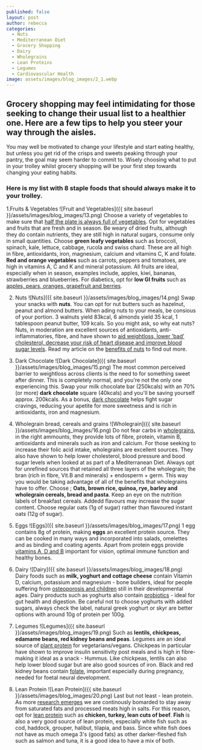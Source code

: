 ```yaml
---
published: false
layout: post
author: rebecca
categories:
  - Nuts
  - Mediterranean Diet
  - Grocery Shopping
  - Dairy
  - Wholegrains
  - Lean Proteins
  - Legumes
  - Cardiovascular Health
image: assets/images/blog_images/2_1.webp
---
```

## Grocery shopping may feel intimidating for those seeking to change their usual list to a healthier one. Here are a few tips to help you steer your way through the aisles. 

You may well be motivated to change your lifestyle and start eating healthy, but unless you get rid of the crisps and sweets peaking through your pantry, the goal may seem harder to commit to. Wisely choosing what to put in your trolley whilst grocery shopping will be your first step towards changing your eating habits. 

### Here is my list with 8 staple foods that should always make it to your trolley. 

1.Fruits & Vegetables
![Fruit and Vegetables]({{ site.baseurl }}/assets/images/blog_images/13.png)
Choose a variety of vegetables to make sure that [half the plate is always full of vegetables](https://www.bda.uk.com/resource/fruit-and-vegetables-how-to-get-five-a-day.html). Opt for vegetables and fruits that are fresh and in season. Be weary of dried fruits, although they do contain nutrients, they are still high in natural sugars, consume only in small quantities. Choose **green leafy vegetables** such as broccoli, spinach, kale, lettuce, cabbage, rucola and swiss chard. These are all high in fibre, antioxidants, iron, magnesium, calcium and vitamins C, K and folate. **Red and orange vegetables** such as carrots, peppers and tomatoes, are high in vitamins A, C and K and mineral potassium.
All fruits are ideal, especially when in season, examples include, apples, kiwi, bananas, strawberries and blueberries. For diabetics, opt for **low GI fruits** such as [apples, pears, oranges, grapefruit and berries](https://www.diabetes.co.uk/food/fruit.html). 

2. Nuts 
![Nuts]({{ site.baseurl }}/assets/images/blog_images/14.png)
Swap your snacks with **nuts**. You can opt for nut butters such as hazelnut, peanut and almond butters. When ading nuts to your meals, be consious of your portion. 3 walnuts yield 83kcal, 6 almonds yield 35 kcal, 1 tablespoon peanut butter, 109 kcals. So you might ask, so why eat nuts? 
Nuts, in moderation are excellent sources of antioxidants, anti-inflammatories, fibre, and have shown to [aid weightloss, lower 'bad' cholesterol, decrease your risk of heart disease and improve blood sugar levels](https://www.nejm.org/doi/full/10.1056/nejmoa1800389). Read my article on the [benefits of nuts](https://rebmdsportsnutrition.com/secret-to-healthy-heart-blood-vessels/) to find out more. 

3. Dark Chocolate
![Dark Chocolate]({{ site.baseurl }}/assets/images/blog_images/15.png)
The most common perceived barrier to weightloss across clients is the need to for something sweet after dinner. This is completely normal, and you're not the only one experiencing this. Swap your milk chocolate bar (250kcals) with an 70% (or more) **dark chocolate** square (40kcals) and you'll be saving yourself approx. 200kcals. As a bonus, [dark chocolate](https://academic.oup.com/jaoac/article/102/5/1388/5658268?login=true) helps fight sugar cravings, reducing your apetite for more sweetness and is rich in antioxidants, iron and magnesium. 

4. Wholegrain bread, cereals and grains
![Wholegrain]({{ site.baseurl }}/assets/images/blog_images/16.png)
Do not fear carbs in [wholegrains](https://www.bda.uk.com/resource/wholegrains.html), in the right ammounts, they provide lots of fibre, protein, vitamin B, antioxidants and minerals such  as iron and calcium. For those seeking to increase their folic acid intake, wholegrains are excellent sources. They also have shown to help lower cholesterol, blood pressure and bood sugar levels when looked at as part of a Mediterranean Diet. Always opt for unrefined sources that retained all three layers of the wholegrain; the bran (rich in fibre, Vit.B and minerals) + endosperm + germ. This way you would be taking advantage of all of the benefits that wholegrains have to offer. 
Choose ; **Oats, brown rice, quinoa, rye, barley and wholegrain cereals, bread and pasta**. 
Keep an eye on the nutrition labels of breakfast cereals. Addedd flavours may increase the sugar content. Choose regular oats (1g of sugar) rather than flavoured instant oats (12g of sugar). 

5. Eggs 
![Eggs]({{ site.baseurl }}/assets/images/blog_images/17.png)
1 egg contains 8g of protein, making **eggs** an excellent protein source. They can be cooked in many ways and incorporated into salads, omelettes and as binding and coating agents. Apart from protein eggs provide [vitamins A, D  and B](https://www.emerald.com/insight/content/doi/10.1108/00346651011043961/full/html)  important for vision, optimal immune function and healthy bones.  

6. Dairy 
![Dairy]({{ site.baseurl }}/assets/images/blog_images/18.png)
Dairy foods such as **milk, yoghurt and cottage cheese** contain Vitamin D, calcium, potassium and magnesium - bone builders, ideal for people suffering from [osteoporosis and children](https://agris.fao.org/agris-search/search.do?recordID=US202100097804) still in their developmental ages. 
Dairy products such as yoghurts also contain [probiotics](https://www.bda.uk.com/resource/probiotics.html) - ideal for gut health and digestion. 
Be careful not to choose yoghurts with added sugars, always check the label, natural greek yoghurt or skyr are better options with around 10g of protein per 100g.

7. Legumes
![Legumes]({{ site.baseurl }}/assets/images/blog_images/19.png)
Such  as **lentils, chickpeas, edamame beans, red kidney beans and peas**. Legumes are an ideal source of [plant protein](https://www.bda.uk.com/resource/vegetarian-vegan-plant-based-diet.html) for vegetarians/vegans. Chickpeas in particular have shown to improve insulin sensitivity post meals and is high in fibre- making it ideal as a snack - Hummus. Like chickpeas, lentils can also help lower blood sugar but are also good sources of iron. Black and red kidney beans contain [folate](https://www.bda.uk.com/resource/folic-acid.html), important especially during pregnancy, needed for foetal neural development. 

8. Lean Protein
![Lean Protein]({{ site.baseurl }}/assets/images/blog_images/20.png)
Last but not least - lean protein. As more [research emerges](https://bjsm.bmj.com/content/53/22/1393.abstract) we are continously bomarded to  stay away from saturated fats and processed meats high in salts. For this reason, opt for [lean protein](https://www.bda.uk.com/resource/heart-health.html) such as **chicken, turkey, lean cuts of beef**. 
**Fish** is also a very good source of lean protein, especially white fish such  as cod, haddock, grouper, halibut, tilapia, and bass. Since white fish does not have as much omega 3's (good fats) as other darker-fleshed fish such as salmon and tuna, it is a good idea to have a mix of both.
